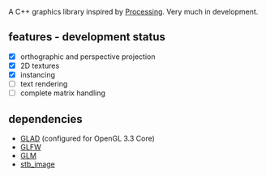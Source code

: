 A C++ graphics library inspired by [Processing](https://processing.org). Very much in development. 

## features - development status
- [x] orthographic and perspective projection
- [x] 2D textures
- [x] instancing
- [ ] text rendering
- [ ] complete matrix handling

## dependencies
* [GLAD](https://glad.dav1d.de) (configured for OpenGL 3.3 Core)
* [GLFW](https://www.glfw.org)
* [GLM](https://github.com/g-truc/glm)
* [stb_image](https://github.com/nothings/stb/blob/master/stb_image.h)
